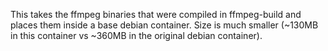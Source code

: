 This takes the ffmpeg binaries that were compiled in ffmpeg-build and 
places them inside a base debian container.  Size is much smaller
(~130MB in this container vs ~360MB in the original debian container).
